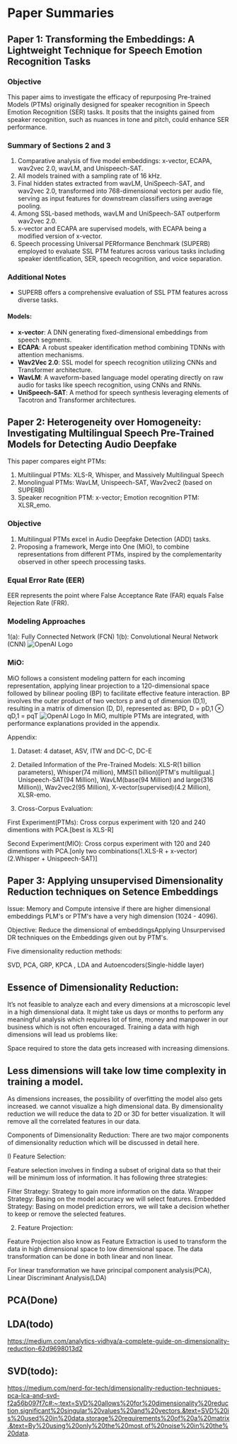 # Paper Summaries

## Paper 1: Transforming the Embeddings: A Lightweight Technique for Speech Emotion Recognition Tasks

### Objective
This paper aims to investigate the efficacy of repurposing Pre-trained Models (PTMs) originally designed for speaker recognition in Speech Emotion Recognition (SER) tasks. It posits that the insights gained from speaker recognition, such as nuances in tone and pitch, could enhance SER performance.

### Summary of Sections 2 and 3
1. Comparative analysis of five model embeddings: x-vector, ECAPA, wav2vec 2.0, wavLM, and Unispeech-SAT.
2. All models trained with a sampling rate of 16 kHz.
3. Final hidden states extracted from wavLM, UniSpeech-SAT, and wav2vec 2.0, transformed into 768-dimensional vectors per audio file, serving as input features for downstream classifiers using average pooling.
4. Among SSL-based methods, wavLM and UniSpeech-SAT outperform wav2vec 2.0.
5. x-vector and ECAPA are supervised models, with ECAPA being a modified version of x-vector.
6. Speech processing Universal PERformance Benchmark (SUPERB) employed to evaluate SSL PTM features across various tasks including speaker identification, SER, speech recognition, and voice separation.

### Additional Notes
- SUPERB offers a comprehensive evaluation of SSL PTM features across diverse tasks.

#### Models:
- **x-vector**: A DNN generating fixed-dimensional embeddings from speech segments.
- **ECAPA**: A robust speaker identification method combining TDNNs with attention mechanisms.
- **Wav2Vec 2.0**: SSL model for speech recognition utilizing CNNs and Transformer architecture.
- **WavLM**: A waveform-based language model operating directly on raw audio for tasks like speech recognition, using CNNs and RNNs.
- **UniSpeech-SAT**: A method for speech synthesis leveraging elements of Tacotron and Transformer architectures.

## Paper 2: Heterogeneity over Homogeneity: Investigating Multilingual Speech Pre-Trained Models for Detecting Audio Deepfake

This paper compares eight PTMs:

1) Multilingual PTMs: XLS-R, Whisper, and Massively Multilingual Speech
2) Monolingual PTMs: WavLM, Unispeech-SAT, Wav2vec2 (based on SUPERB)
3) Speaker recognition PTM: x-vector; Emotion recognition PTM: XLSR_emo.

### Objective
1) Multilingual PTMs excel in Audio Deepfake Detection (ADD) tasks.
2) Proposing a framework, Merge into One (MiO), to combine representations from different PTMs, inspired by the complementarity observed in other speech processing tasks.

### Equal Error Rate (EER)
EER represents the point where False Acceptance Rate (FAR) equals False Rejection Rate (FRR).

### Modeling Approaches
1(a): Fully Connected Network (FCN)
1(b): Convolutional Neural Network (CNN)
![OpenAI Logo](fig1a_and1b.png "OpenAI Logo")

### MiO:
MiO follows a consistent modeling pattern for each incoming representation, applying linear projection to a 120-dimensional space followed by bilinear pooling (BP) to facilitate effective feature interaction. BP involves the outer product of two vectors p and q of dimension (D,1), resulting in a matrix of dimension (D, D), represented as:
BPD,
D = pD,1 ⊗ qD,1 = pqT
![OpenAI Logo](fig2.png "OpenAI Logo")
In MiO, multiple PTMs are integrated, with performance explanations provided in the appendix.

Appendix:

1) Dataset: 4 dataset, ASV, ITW and DC-C, DC-E

2) Detailed Information of the Pre-Trained Models: XLS-R(1 billion parameters), Whisper(74 million), MMS(1 billion)[PTM's multiligual.] Unispeech-SAT(94 Million), WavLM(base(94 Million) and large(316 Million)), Wav2vec2(95 Million), X-vector(supervised)(4.2 Million), XLSR-emo.

3) Cross-Corpus Evaluation:

First Experiment(PTMs): Cross corpus experiment with 120 and 240 dimentions with PCA.[best is XLS-R]

Second Experiment(MIO): Cross corpus experiment with 120 and 240 dimentions with PCA.[only two combinations(1.XLS-R + x-vector) (2.Whisper + Unispeech-SAT)]


## Paper 3: Applying unsupervised Dimensionality Reduction techniques on Setence Embeddings 

Issue: Memory and Compute intensive if there are higher dimensional embeddings 
PLM's or PTM's have a very high dimension (1024 - 4096).

Objective:  Reduce the dimensional of embeddingsApplying Unsurpervised DR techniques on the Embeddings given out by PTM's.

Five dimensionality reduction methods:

 SVD, PCA, GRP, KPCA , LDA and Autoencoders(Single-hiddle layer)

## Essence of Dimensionality Reduction:
It’s not feasible to analyze each and every dimensions at a microscopic level in a high dimensional data. It might take us days or months to perform any meaningful analysis which requires lot of time, money and manpower in our business which is not often encouraged. Training a data with high dimensions will lead us problems like:

Space required to store the data gets increased with increasing dimensions.
## Less dimensions will take low time complexity in training a model.
As dimensions increases, the possibility of overfitting the model also gets increased.
we cannot visualize a high dimensional data. By dimensionality reduction we will reduce the data to 2D or 3D for better visualization.
It will remove all the correlated features in our data.

Components of Dimensionality Reduction:
There are two major components of dimensionality reduction which will be discussed in detail here.

I) Feature Selection:

Feature selection involves in finding a subset of original data so that their will be minimum loss of information. It has following three strategies:

Filter Strategy: Strategy to gain more information on the data.
Wrapper Strategy: Basing on the model accuracy we will select features.
Embedded Strategy: Basing on model prediction errors, we will take a decision whether to keep or remove the selected features.

2) Feature Projection:

Feature Projection also know as Feature Extraction is used to transform the data in high dimensional space to low dimensional space. The data transformation can be done in both linear and non linear.

For linear transformation we have principal component analysis(PCA), Linear Discriminant Analysis(LDA)



## PCA(Done)


## LDA(todo)
https://medium.com/analytics-vidhya/a-complete-guide-on-dimensionality-reduction-62d9698013d2


## SVD(todo):
https://medium.com/nerd-for-tech/dimensionality-reduction-techniques-pca-lca-and-svd-f2a56b097f7c#:~:text=SVD%20allows%20for%20dimensionality%20reduction,significant%20singular%20values%20and%20vectors.&text=SVD%20is%20used%20in%20data,storage%20requirements%20of%20a%20matrix.&text=By%20using%20only%20the%20most,of%20noise%20in%20the%20data.